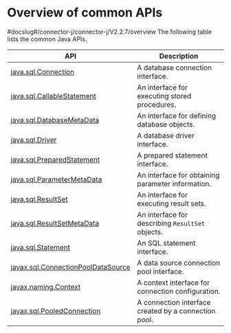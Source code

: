 Overview of common APIs 
============================================
#docslug#/connector-j/connector-j/V2.2.7/overview
The following table lists the common Java APIs. 


|                                        API                                        |                     Description                      |
|-----------------------------------------------------------------------------------|------------------------------------------------------|
| [java.sql.Connection](2.java-sql-connection.md)                | A database connection interface.                     |
| [java.sql.CallableStatement](3.java-sql-callablestatement.md)         | An interface for executing stored procedures.        |
| [java.sql.DatabaseMetaData]( 4.java-sql-databasemetadata.md)          | An interface for defining database objects.          |
| [java.sql.Driver](5.java-sql-driver.md)                    | A database driver interface.                         |
| [java.sql.PreparedStatement](6.java-sql-preparedstatement.md)         | A prepared statement interface.                      |
| [java.sql.ParameterMetaData](7.java-sql-parametermetadata.md)         | An interface for obtaining parameter information.    |
| [java.sql.ResultSet](8.java-sql-resultset.md)                 | An interface for executing result sets.              |
| [java.sql.ResultSetMetaData](9.java-sql-resultsetmetadata.md)         | An interface for describing `ResultSet` objects.     |
| [java.sql.Statement](10.java-sql-statement.md)                 | An SQL statement interface.                          |
| [javax.sql.ConnectionPoolDataSource](11.javax-sql-connectionpooldatasource.md) | A data source connection pool interface.             |
| [javax.naming.Context](12.javax-naming-context.md)               | A context interface for connection configuration.    |
| [javax.sql.PooledConnection](13.javax-sql-pooledconnection.md)         | A connection interface created by a connection pool. |


